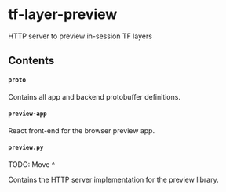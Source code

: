 # tf-layer-preview

HTTP server to preview in-session TF layers

## Contents

#### `proto`

Contains all app and backend protobuffer definitions.

#### `preview-app`

React front-end for the browser preview app.

#### `preview.py`

TODO: Move ^

Contains the HTTP server implementation for the preview library.
